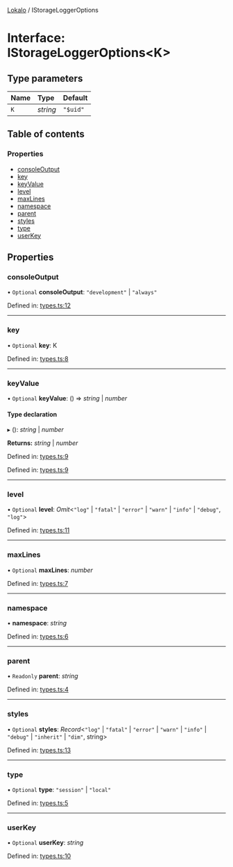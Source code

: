 [Lokalo](../README.md) / IStorageLoggerOptions

# Interface: IStorageLoggerOptions<K\>

## Type parameters

| Name | Type | Default |
| :------ | :------ | :------ |
| `K` | *string* | ``"$uid"`` |

## Table of contents

### Properties

- [consoleOutput](istorageloggeroptions.md#consoleoutput)
- [key](istorageloggeroptions.md#key)
- [keyValue](istorageloggeroptions.md#keyvalue)
- [level](istorageloggeroptions.md#level)
- [maxLines](istorageloggeroptions.md#maxlines)
- [namespace](istorageloggeroptions.md#namespace)
- [parent](istorageloggeroptions.md#parent)
- [styles](istorageloggeroptions.md#styles)
- [type](istorageloggeroptions.md#type)
- [userKey](istorageloggeroptions.md#userkey)

## Properties

### consoleOutput

• `Optional` **consoleOutput**: ``"development"`` \| ``"always"``

Defined in: [types.ts:12](https://github.com/blujedis/lokalo/blob/8d89221/src/types.ts#L12)

___

### key

• `Optional` **key**: K

Defined in: [types.ts:8](https://github.com/blujedis/lokalo/blob/8d89221/src/types.ts#L8)

___

### keyValue

• `Optional` **keyValue**: () => *string* \| *number*

#### Type declaration

▸ (): *string* \| *number*

**Returns:** *string* \| *number*

Defined in: [types.ts:9](https://github.com/blujedis/lokalo/blob/8d89221/src/types.ts#L9)

Defined in: [types.ts:9](https://github.com/blujedis/lokalo/blob/8d89221/src/types.ts#L9)

___

### level

• `Optional` **level**: *Omit*<``"log"`` \| ``"fatal"`` \| ``"error"`` \| ``"warn"`` \| ``"info"`` \| ``"debug"``, ``"log"``\>

Defined in: [types.ts:11](https://github.com/blujedis/lokalo/blob/8d89221/src/types.ts#L11)

___

### maxLines

• `Optional` **maxLines**: *number*

Defined in: [types.ts:7](https://github.com/blujedis/lokalo/blob/8d89221/src/types.ts#L7)

___

### namespace

• **namespace**: *string*

Defined in: [types.ts:6](https://github.com/blujedis/lokalo/blob/8d89221/src/types.ts#L6)

___

### parent

• `Readonly` **parent**: *string*

Defined in: [types.ts:4](https://github.com/blujedis/lokalo/blob/8d89221/src/types.ts#L4)

___

### styles

• `Optional` **styles**: *Record*<``"log"`` \| ``"fatal"`` \| ``"error"`` \| ``"warn"`` \| ``"info"`` \| ``"debug"`` \| ``"inherit"`` \| ``"dim"``, string\>

Defined in: [types.ts:13](https://github.com/blujedis/lokalo/blob/8d89221/src/types.ts#L13)

___

### type

• `Optional` **type**: ``"session"`` \| ``"local"``

Defined in: [types.ts:5](https://github.com/blujedis/lokalo/blob/8d89221/src/types.ts#L5)

___

### userKey

• `Optional` **userKey**: *string*

Defined in: [types.ts:10](https://github.com/blujedis/lokalo/blob/8d89221/src/types.ts#L10)
